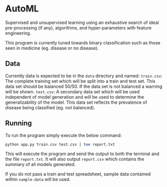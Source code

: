 # AutoML

Supervised and unsupervised learning using an exhaustive search of ideal
pre-processing (if any), algorithms, and hyper-parameters with feature engineering.

This program is currently tuned towards binary classification such as those seen
in medicine (eg. disease or no disease).

## Data

Currently data is expected to be in the `data` directory and named:
`train.csv`: The complete training set which will be split into a train and test set.
    This data set should be balanced 50/50. If the data set is not balanced a warning
    will be shown.
`test.csv`: A secondary data set which will be used independent of model generation
    and will be used to determine the generalizability of the model. This data set
    reflects the prevalence of disease being classified (eg. not balanced).

## Running

To run the program simply execute the below command:

```sh
python app.py train.csv test.csv | tee report.txt
```

This will execute the program and send the output to both the terminal and
the file `report.txt`. It will also output `report.csv` which contains the summary
of all models generated.

If you do not pass a train and test spreadsheet, sample data contained within
`sample-data` will be used.
